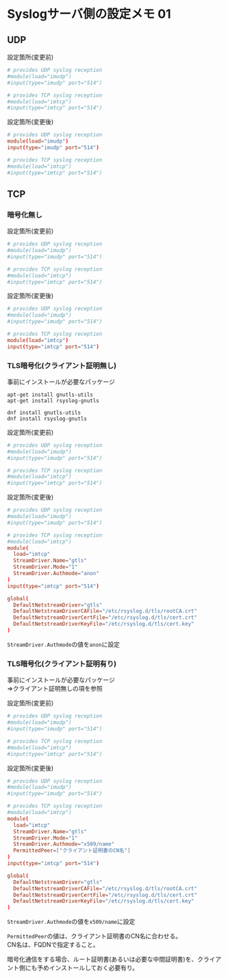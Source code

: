 ﻿# Syslogサーバ側の設定メモ 01


## UDP

設定箇所(変更前)
```conf:/etc/rsyslog.conf
# provides UDP syslog reception
#module(load="imudp")
#input(type="imudp" port="514")

# provides TCP syslog reception
#module(load="imtcp")
#input(type="imtcp" port="514")
```

設定箇所(変更後)
```conf:/etc/rsyslog.conf
# provides UDP syslog reception
module(load="imudp")
input(type="imudp" port="514")

# provides TCP syslog reception
#module(load="imtcp")
#input(type="imtcp" port="514")
```

## TCP

### 暗号化無し

設定箇所(変更前)
```conf:/etc/rsyslog.conf
# provides UDP syslog reception
#module(load="imudp")
#input(type="imudp" port="514")

# provides TCP syslog reception
#module(load="imtcp")
#input(type="imtcp" port="514")
```

設定箇所(変更後)
```conf:/etc/rsyslog.conf
# provides UDP syslog reception
#module(load="imudp")
#input(type="imudp" port="514")

# provides TCP syslog reception
module(load="imtcp")
input(type="imtcp" port="514")
```

### TLS暗号化(クライアント証明無し)

事前にインストールが必要なパッケージ
```Ubuntu
apt-get install gnutls-utils
apt-get install rsyslog-gnutls
```

```CentOS
dnf install gnutls-utils
dnf install rsyslog-gnutls
```

設定箇所(変更前)
```conf:/etc/rsyslog.conf
# provides UDP syslog reception
#module(load="imudp")
#input(type="imudp" port="514")

# provides TCP syslog reception
#module(load="imtcp")
#input(type="imtcp" port="514")
```

設定箇所(変更後)
```conf:/etc/rsyslog.conf
# provides UDP syslog reception
#module(load="imudp")
#input(type="imudp" port="514")

# provides TCP syslog reception
#module(load="imtcp")
module(
  load="imtcp"
  StreamDriver.Name="gtls"
  StreamDriver.Mode="1"
  StreamDriver.Authmode="anon"
)
input(type="imtcp" port="514")

global(
  DefaultNetstreamDriver="gtls"
  DefaultNetstreamDriverCAFile="/etc/rsyslog.d/tls/rootCA.crt"
  DefaultNetstreamDriverCertFile="/etc/rsyslog.d/tls/cert.crt"
  DefaultNetstreamDriverKeyFile="/etc/rsyslog.d/tls/cert.key"
)
```

``StreamDriver.Authmode``の値を``anon``に設定


### TLS暗号化(クライアント証明有り)

事前にインストールが必要なパッケージ  
⇒クライアント証明無しの項を参照


設定箇所(変更前)
```conf:/etc/rsyslog.conf
# provides UDP syslog reception
#module(load="imudp")
#input(type="imudp" port="514")

# provides TCP syslog reception
#module(load="imtcp")
#input(type="imtcp" port="514")
```

設定箇所(変更後)
```conf:/etc/rsyslog.conf
# provides UDP syslog reception
#module(load="imudp")
#input(type="imudp" port="514")

# provides TCP syslog reception
#module(load="imtcp")
module(
  load="imtcp"
  StreamDriver.Name="gtls"
  StreamDriver.Mode="1"
  StreamDriver.Authmode="x509/name"
  PermittedPeer=["クライアント証明書のCN名"]
)
input(type="imtcp" port="514")

global(
  DefaultNetstreamDriver="gtls"
  DefaultNetstreamDriverCAFile="/etc/rsyslog.d/tls/rootCA.crt"
  DefaultNetstreamDriverCertFile="/etc/rsyslog.d/tls/cert.crt"
  DefaultNetstreamDriverKeyFile="/etc/rsyslog.d/tls/cert.key"
)
```

``StreamDriver.Authmode``の値を``x509/name``に設定

``PermittedPeer``の値は、クライアント証明書のCN名に合わせる。  
CN名は、FQDNで指定すること。

暗号化通信をする場合、ルート証明書(あるいは必要な中間証明書)を、クライアント側にも予めインストールしておく必要有り。




